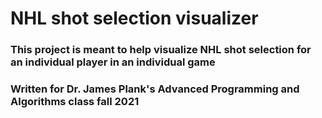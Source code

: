 # NHL shot selection visualizer
### This project is meant to help visualize NHL shot selection for an individual player in an individual game
### Written for Dr. James Plank's Advanced Programming and Algorithms class fall 2021
